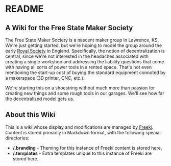 <!-- Freeki metadata. Do not remove this section!
TITLE: README
-->
# README

## A Wiki for the Free State Maker Society

The Free State Maker Society is a nascent maker group in Lawrence, KS. We're just getting started, but we're hoping to model the group around the early [Royal Society](http://en.wikipedia.org/wiki/Royal_Society#History) in England. Specifically, the notion of decentralization is central, since we're not interested in the headaches associated with creating a single workshop and addressing the liability questions that come with having all sorts of power tools in a rented space. That's not even mentioning the start-up cost of buying the standard equipment connoted by a makerspace (3D printer, CNC, etc.).

We're starting this on a shoestring without much more than passion for creating new things and some rough tools in our garages. We'll see how far the decentralized model gets us.

## About this Wiki

This is a wiki whose display and modifications are managed by [Freeki](https://github.com/jdcasey/freeki). Content is stored primarily in Markdown format, with the following special directories:

- **/.branding**  - Theming for this instance of Freeki content is stored here.
- **/.templates** - Extra templates unique to this instance of Freeki are stored here.
